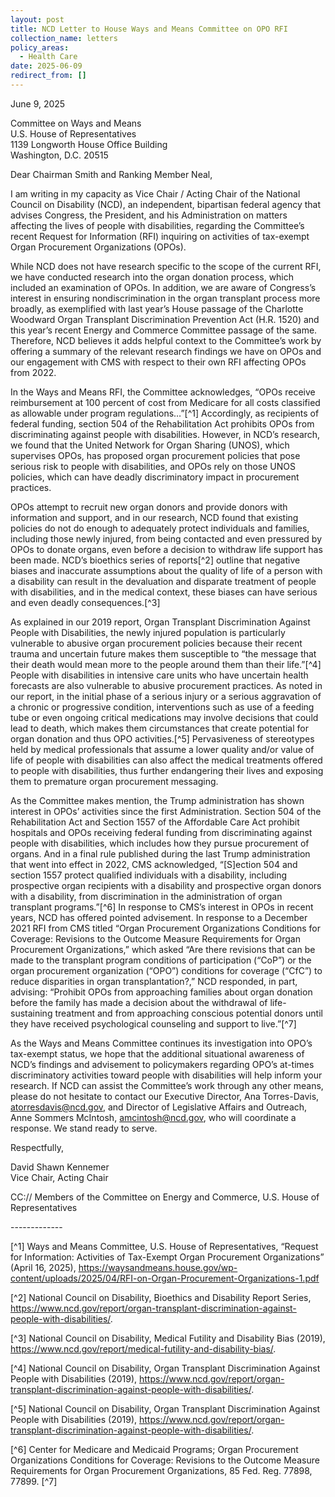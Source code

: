```yaml
---
layout: post
title: NCD Letter to House Ways and Means Committee on OPO RFI
collection_name: letters
policy_areas:
  - Health Care
date: 2025-06-09
redirect_from: []
---
```

June 9, 2025

Committee on Ways and Means\
U.S. House of Representatives\
1139 Longworth House Office Building\
Washington, D.C. 20515

Dear Chairman Smith and Ranking Member Neal,

 I am writing in my capacity as Vice Chair / Acting Chair of the National Council on Disability (NCD), an independent, bipartisan federal agency that advises Congress, the President, and his Administration on matters affecting the lives of people with disabilities, regarding the Committee’s recent Request for Information (RFI) inquiring on activities of tax-exempt Organ Procurement Organizations (OPOs). 

While NCD does not have research specific to the scope of the current RFI, we have conducted research into the organ donation process, which included an examination of OPOs. In addition, we are aware of Congress’s interest in ensuring nondiscrimination in the organ transplant process more broadly, as exemplified with last year’s House passage of the Charlotte Woodward Organ Transplant Discrimination Prevention Act (H.R. 1520) and this year’s recent Energy and Commerce Committee passage of the same. Therefore, NCD believes it adds helpful context to the Committee’s work by offering a summary of the relevant research findings we have on OPOs and our engagement with CMS with respect to their own RFI affecting OPOs from 2022. 

In the Ways and Means RFI, the Committee acknowledges, “OPOs receive reimbursement at 100 percent of cost from Medicare for all costs classified as allowable under program regulations…”[^1]  Accordingly, as recipients of federal funding, section 504 of the Rehabilitation Act prohibits OPOs from discriminating against people with disabilities. However, in NCD’s research, we found that the United Network for Organ Sharing (UNOS), which supervises OPOs, has proposed organ procurement policies that pose serious risk to people with disabilities, and OPOs rely on those UNOS policies, which can have deadly discriminatory impact in procurement practices. 

OPOs attempt to recruit new organ donors and provide donors with information and support, and in our research, NCD found that existing policies do not do enough to adequately protect individuals and families, including those newly injured, from being contacted and even pressured by OPOs to donate organs, even before a decision to withdraw life support has been made. NCD’s bioethics series of reports[^2]  outline that negative biases and inaccurate assumptions about the quality of life of a person with a disability can result in the devaluation and disparate treatment of people with disabilities, and in the medical context, these biases can have serious and even deadly consequences.[^3]  

As explained in our 2019 report, Organ Transplant Discrimination Against People with Disabilities, the newly injured population is particularly vulnerable to abusive organ procurement policies because their recent trauma and uncertain future makes them susceptible to “the message that their death would mean more to the people around them than their life.”[^4]  People with disabilities in intensive care units who have uncertain health forecasts are also vulnerable to abusive procurement practices. As noted in our report, in the initial phase of a serious injury or a serious aggravation of a chronic or progressive condition, interventions such as use of a feeding tube or even ongoing critical medications may involve decisions that could lead to death, which makes them circumstances that create potential for organ donation and thus OPO activities.[^5]  Pervasiveness of stereotypes held by medical professionals that assume a lower quality and/or value of life of people with disabilities can also affect the medical treatments offered to people with disabilities, thus further endangering their lives and exposing them to premature organ procurement messaging.

As the Committee makes mention, the Trump administration has shown interest in OPOs’ activities since the first Administration. Section 504 of the Rehabilitation Act and Section 1557 of the Affordable Care Act prohibit hospitals and OPOs receiving federal funding from discriminating against people with disabilities, which includes how they pursue procurement of organs. And in a final rule published during the last Trump administration  that went into effect in 2022, CMS acknowledged, “\[S]ection 504 and section 1557 protect qualified individuals with a disability, including prospective organ recipients with a disability and prospective organ donors with a disability, from discrimination in the administration of organ transplant programs.”[^6]  In response to CMS’s interest in OPOs in recent years, NCD has offered pointed advisement. In response to a December 2021 RFI from CMS titled “Organ Procurement Organizations Conditions for Coverage: Revisions to the Outcome Measure Requirements for Organ Procurement Organizations,” which asked “Are there revisions that can be made to the transplant program conditions of participation (“CoP”) or the organ procurement organization (“OPO”) conditions for coverage (“CfC”) to reduce disparities in organ transplantation?,” NCD responded, in part, advising: “Prohibit OPOs from approaching families about organ donation before the family has made a decision about the withdrawal of life-sustaining treatment and from approaching conscious potential donors until they have received psychological counseling and support to live.”[^7] 

As the Ways and Means Committee continues its investigation into OPO’s tax-exempt status, we hope that the additional situational awareness of NCD’s findings and advisement to policymakers regarding OPO’s at-times discriminatory activities toward people with disabilities will help inform your research.  If NCD can assist the Committee’s work through any other means, please do not hesitate to contact our Executive Director, Ana Torres-Davis, atorresdavis@ncd.gov, and Director of Legislative Affairs and Outreach, Anne Sommers McIntosh, amcintosh@ncd.gov, who will coordinate a response. We stand ready to serve. 

Respectfully,

David Shawn Kennemer\
Vice Chair, Acting Chair



CC:// Members of the Committee on Energy and Commerce, U.S. House of Representatives

\-------------

[^1]   Ways and Means Committee, U.S. House of Representatives, “Request for Information: Activities of Tax-Exempt Organ Procurement Organizations” (April 16, 2025), https://waysandmeans.house.gov/wp-content/uploads/2025/04/RFI-on-Organ-Procurement-Organizations-1.pdf

[^2]  National Council on Disability, Bioethics and Disability Report Series, https://www.ncd.gov/report/organ-transplant-discrimination-against-people-with-disabilities/.

[^3]  National Council on Disability, Medical Futility and Disability Bias (2019), https://www.ncd.gov/report/medical-futility-and-disability-bias/. 

[^4]  National Council on Disability, Organ Transplant Discrimination Against People with Disabilities (2019), https://www.ncd.gov/report/organ-transplant-discrimination-against-people-with-disabilities/. 

[^5]  National Council on Disability, Organ Transplant Discrimination Against People with Disabilities (2019), https://www.ncd.gov/report/organ-transplant-discrimination-against-people-with-disabilities/.  

[^6]   Center for Medicare and Medicaid Programs; Organ Procurement Organizations Conditions for Coverage: Revisions to the Outcome Measure Requirements for Organ Procurement Organizations, 85 Fed. Reg. 77898, 77899.
[^7]
 
